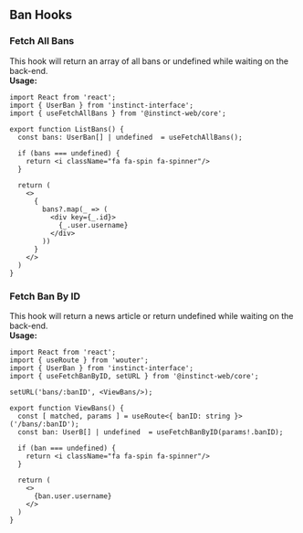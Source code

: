 ## Ban Hooks

### Fetch All Bans
This hook will return an array of all bans or undefined while waiting on the back-end.
<br/>
**Usage:**
```
import React from 'react';
import { UserBan } from 'instinct-interface';
import { useFetchAllBans } from '@instinct-web/core';

export function ListBans() {
  const bans: UserBan[] | undefined  = useFetchAllBans();

  if (bans === undefined) {
    return <i className="fa fa-spin fa-spinner"/>
  }

  return (
    <>
      {
        bans?.map(_ => (
          <div key={_.id}>
            {_.user.username}
          </div>
        ))
      }
    </>
  )
}
```

### Fetch Ban By ID
This hook will return a news article or return undefined while waiting on the back-end.
<br/>
**Usage:**
```
import React from 'react';
import { useRoute } from 'wouter';
import { UserBan } from 'instinct-interface';
import { useFetchBanByID, setURL } from '@instinct-web/core';

setURL('bans/:banID', <ViewBans/>);

export function ViewBans() {
  const [ matched, params ] = useRoute<{ banID: string }>('/bans/:banID');
  const ban: UserB[] | undefined  = useFetchBanByID(params!.banID);

  if (ban === undefined) {
    return <i className="fa fa-spin fa-spinner"/>
  }

  return (
    <>
      {ban.user.username}
    </>
  )
}
```
